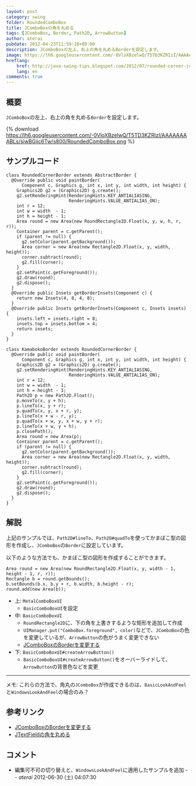 ```yaml
---
layout: post
category: swing
folder: RoundedComboBox
title: JComboBoxの角を丸める
tags: [JComboBox, Border, Path2D, ArrowButton]
author: aterai
pubdate: 2012-04-23T11:59:28+09:00
description: JComboBoxの左上、右上の角を丸めるBorderを設定します。
image: https://lh6.googleusercontent.com/-0VloXBzelwQ/T5TD3KZRIzI/AAAAAAAABLs/siwBGiic6Tw/s800/RoundedComboBox.png
hreflang:
    href: http://java-swing-tips.blogspot.com/2012/07/rounded-corner-jcombobox-border.html
    lang: en
comments: true
---
```

## 概要
`JComboBox`の左上、右上の角を丸める`Border`を設定します。

{% download https://lh6.googleusercontent.com/-0VloXBzelwQ/T5TD3KZRIzI/AAAAAAAABLs/siwBGiic6Tw/s800/RoundedComboBox.png %}

## サンプルコード
<pre class="prettyprint"><code>class RoundedCornerBorder extends AbstractBorder {
  @Override public void paintBorder(
      Component c, Graphics g, int x, int y, int width, int height) {
    Graphics2D g2 = (Graphics2D) g.create();
    g2.setRenderingHint(RenderingHints.KEY_ANTIALIASING,
                        RenderingHints.VALUE_ANTIALIAS_ON);
    int r = 12;
    int w = width  - 1;
    int h = height - 1;
    Area round = new Area(new RoundRectangle2D.Float(x, y, w, h, r, r));
    Container parent = c.getParent();
    if (parent != null) {
      g2.setColor(parent.getBackground());
      Area corner = new Area(new Rectangle2D.Float(x, y, width, height));
      corner.subtract(round);
      g2.fill(corner);
    }
    g2.setPaint(c.getForeground());
    g2.draw(round);
    g2.dispose();
  }
  @Override public Insets getBorderInsets(Component c) {
    return new Insets(4, 8, 4, 8);
  }
  @Override public Insets getBorderInsets(Component c, Insets insets) {
    insets.left = insets.right = 8;
    insets.top = insets.bottom = 4;
    return insets;
  }
}

class KamabokoBorder extends RoundedCornerBorder {
  @Override public void paintBorder(
      Component c, Graphics g, int x, int y, int width, int height) {
    Graphics2D g2 = (Graphics2D) g.create();
    g2.setRenderingHint(RenderingHints.KEY_ANTIALIASING,
                        RenderingHints.VALUE_ANTIALIAS_ON);
    int r = 12;
    int w = width  - 1;
    int h = height - 1;
    Path2D p = new Path2D.Float();
    p.moveTo(x, y + h);
    p.lineTo(x, y + r);
    p.quadTo(x, y, x + r, y);
    p.lineTo(x + w - r, y);
    p.quadTo(x + w, y, x + w, y + r);
    p.lineTo(x + w, y + h);
    p.closePath();
    Area round = new Area(p);
    Container parent = c.getParent();
    if (parent != null) {
      g2.setColor(parent.getBackground());
      Area corner = new Area(new Rectangle2D.Float(x, y, width, height));
      corner.subtract(round);
      g2.fill(corner);
    }
    g2.setPaint(c.getForeground());
    g2.draw(round);
    g2.dispose();
  }
}
</code></pre>

## 解説
上記のサンプルでは、`Path2D#lineTo`、`Path2D#quadTo`を使ってかまぼこ型の図形を作成し、`JComboBox`の`Border`に設定しています。

以下のような方法でも、かまぼこ型の図形を作成することができます。
<pre class="prettyprint"><code>Area round = new Area(new RoundRectangle2D.Float(x, y, width - 1, height - 1, r, r));
Rectangle b = round.getBounds();
b.setBounds(b.x, b.y + r, b.width, b.height - r);
round.add(new Area(b));
</code></pre>

- 上: `MetalComboBoxUI`
    - `BasicComboBoxUI`を設定
- 中: `BasicComboBoxUI`
    - `RoundRectangle2D`に、下の角を上書きするような矩形を追加して作成
    - `UIManager.put("ComboBox.foreground", color)`などで、`JComboBox`の色を変更しているが、`ArrowButton`の色がうまく変更できない
    - [JComboBoxのBorderを変更する](http://ateraimemo.com/Swing/ComboBoxBorder.html)
- 下: `BasicComboBoxUI#createArrowButton()`
    - `BasicComboBoxUI#createArrowButton()`をオーバーライドして、`ArrowButton`の背景色などを変更

<!-- dummy comment line for breaking list -->

- - - -
メモ: これらの方法で、角丸の`JComboBox`が作成できるのは、`BasicLookAndFeel`と`WindowsLookAndFeel`の場合のみ？

## 参考リンク
- [JComboBoxのBorderを変更する](http://ateraimemo.com/Swing/ComboBoxBorder.html)
- [JTextFieldの角を丸める](http://ateraimemo.com/Swing/RoundedTextField.html)

<!-- dummy comment line for breaking list -->

## コメント
- 編集可不可の切り替えと、`WindowsLookAndFeel`に適用したサンプルを追加 -- *aterai* 2012-06-30 (土) 04:07:30

<!-- dummy comment line for breaking list -->
